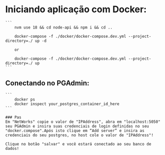 # Iniciando aplicação com Docker:
    ```
        nvm use 18 && cd node-api && npm i && cd ..

        docker-compose -f ./docker/docker-compose.dev.yml --project-directory=./ up -d

        or 

        docker-compose -f ./docker/docker-compose.dev.yml --project-directory=./ up
    ```

## Conectando no PGAdmin:
    ```
        docker ps
        docker inspect your_postgres_container_id_here
    ```

    ### Pas
    Em "NetWorks" copie o valor de "IPAddress", abra em "localhost:5050" seu PGAdmin e insira suas credenciais de login definidas no seu "docker.compose".Após isto clique em “Add server” e insira as credenciais do seu postgres, no host cole o valor de "IPAddress"!

    Clique no botão "salvar" e você estará conectado ao seu banco de dados!
